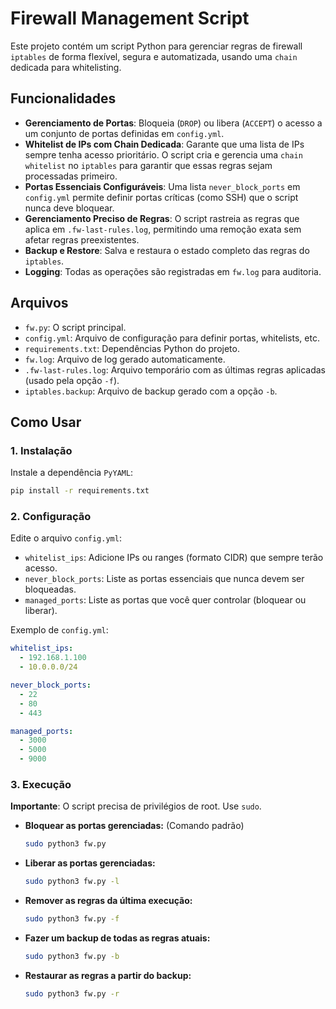 # Firewall Management Script

Este projeto contém um script Python para gerenciar regras de firewall `iptables` de forma flexível, segura e automatizada, usando uma `chain` dedicada para whitelisting.

## Funcionalidades

- **Gerenciamento de Portas**: Bloqueia (`DROP`) ou libera (`ACCEPT`) o acesso a um conjunto de portas definidas em `config.yml`.
- **Whitelist de IPs com Chain Dedicada**: Garante que uma lista de IPs sempre tenha acesso prioritário. O script cria e gerencia uma `chain` `whitelist` no `iptables` para garantir que essas regras sejam processadas primeiro.
- **Portas Essenciais Configuráveis**: Uma lista `never_block_ports` em `config.yml` permite definir portas críticas (como SSH) que o script nunca deve bloquear.
- **Gerenciamento Preciso de Regras**: O script rastreia as regras que aplica em `.fw-last-rules.log`, permitindo uma remoção exata sem afetar regras preexistentes.
- **Backup e Restore**: Salva e restaura o estado completo das regras do `iptables`.
- **Logging**: Todas as operações são registradas em `fw.log` para auditoria.

## Arquivos

- `fw.py`: O script principal.
- `config.yml`: Arquivo de configuração para definir portas, whitelists, etc.
- `requirements.txt`: Dependências Python do projeto.
- `fw.log`: Arquivo de log gerado automaticamente.
- `.fw-last-rules.log`: Arquivo temporário com as últimas regras aplicadas (usado pela opção `-f`).
- `iptables.backup`: Arquivo de backup gerado com a opção `-b`.

## Como Usar

### 1. Instalação

Instale a dependência `PyYAML`:

```bash
pip install -r requirements.txt
```

### 2. Configuração

Edite o arquivo `config.yml`:

- `whitelist_ips`: Adicione IPs ou ranges (formato CIDR) que sempre terão acesso.
- `never_block_ports`: Liste as portas essenciais que nunca devem ser bloqueadas.
- `managed_ports`: Liste as portas que você quer controlar (bloquear ou liberar).

Exemplo de `config.yml`:
```yaml
whitelist_ips:
  - 192.168.1.100
  - 10.0.0.0/24

never_block_ports:
  - 22
  - 80
  - 443

managed_ports:
  - 3000
  - 5000
  - 9000
```

### 3. Execução

**Importante**: O script precisa de privilégios de root. Use `sudo`.

- **Bloquear as portas gerenciadas:** (Comando padrão)
  ```bash
  sudo python3 fw.py
  ```

- **Liberar as portas gerenciadas:**
  ```bash
  sudo python3 fw.py -l
  ```

- **Remover as regras da última execução:**
  ```bash
  sudo python3 fw.py -f
  ```

- **Fazer um backup de todas as regras atuais:**
  ```bash
  sudo python3 fw.py -b
  ```

- **Restaurar as regras a partir do backup:**
  ```bash
  sudo python3 fw.py -r
  ```
